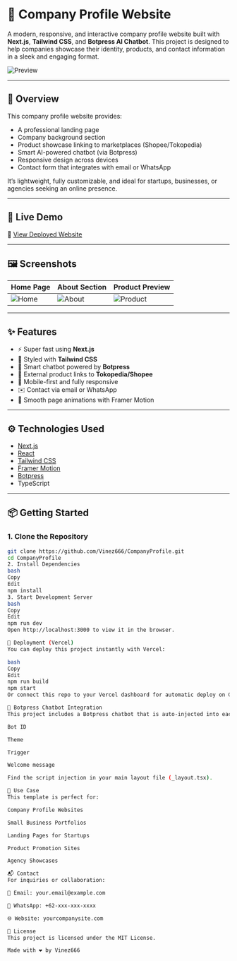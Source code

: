 # 🏢 Company Profile Website

A modern, responsive, and interactive company profile website built with **Next.js**, **Tailwind CSS**, and **Botpress AI Chatbot**. This project is designed to help companies showcase their identity, products, and contact information in a sleek and engaging format.

![Preview](https://github.com/Vinez666/CompanyProfile/blob/master/public/preview.png?raw=true)

---

## 📌 Overview

This company profile website provides:

- A professional landing page
- Company background section
- Product showcase linking to marketplaces (Shopee/Tokopedia)
- Smart AI-powered chatbot (via Botpress)
- Responsive design across devices
- Contact form that integrates with email or WhatsApp

It’s lightweight, fully customizable, and ideal for startups, businesses, or agencies seeking an online presence.

---

## 🚀 Live Demo

🔗 [View Deployed Website](https://company-profile-five-eta.vercel.app/)  

---

## 🖼️ Screenshots

| Home Page | About Section | Product Preview |
|-----------|----------------|-----------------|
| ![Home](https://github.com/Vinez666/CompanyProfile/blob/master/public/preview.png?raw=true) | ![About](https://github.com/Vinez666/CompanyProfile/blob/master/public/about.png?raw=true) | ![Product](https://github.com/Vinez666/CompanyProfile/blob/master/public/product.png?raw=true) |

---

## ✨ Features

- ⚡ Super fast using **Next.js**
- 🎨 Styled with **Tailwind CSS**
- 🧠 Smart chatbot powered by **Botpress**
- 🛒 External product links to **Tokopedia/Shopee**
- 📱 Mobile-first and fully responsive
- ✉️ Contact via email or WhatsApp
- 🎥 Smooth page animations with Framer Motion

---

## ⚙️ Technologies Used

- [Next.js](https://nextjs.org/)
- [React](https://reactjs.org/)
- [Tailwind CSS](https://tailwindcss.com/)
- [Framer Motion](https://www.framer.com/motion/)
- [Botpress](https://botpress.com/)
- TypeScript

---

## 📦 Getting Started

### 1. Clone the Repository

```bash
git clone https://github.com/Vinez666/CompanyProfile.git
cd CompanyProfile
2. Install Dependencies
bash
Copy
Edit
npm install
3. Start Development Server
bash
Copy
Edit
npm run dev
Open http://localhost:3000 to view it in the browser.

🚀 Deployment (Vercel)
You can deploy this project instantly with Vercel:

bash
Copy
Edit
npm run build
npm start
Or connect this repo to your Vercel dashboard for automatic deploy on Git push.

🤖 Botpress Chatbot Integration
This project includes a Botpress chatbot that is auto-injected into each page. You can customize:

Bot ID

Theme

Trigger

Welcome message

Find the script injection in your main layout file (_layout.tsx).

🧠 Use Case
This template is perfect for:

Company Profile Websites

Small Business Portfolios

Landing Pages for Startups

Product Promotion Sites

Agency Showcases

📬 Contact
For inquiries or collaboration:

📧 Email: your.email@example.com

💬 WhatsApp: +62-xxx-xxx-xxxx

🌐 Website: yourcompanysite.com

📄 License
This project is licensed under the MIT License.

Made with ❤️ by Vinez666
